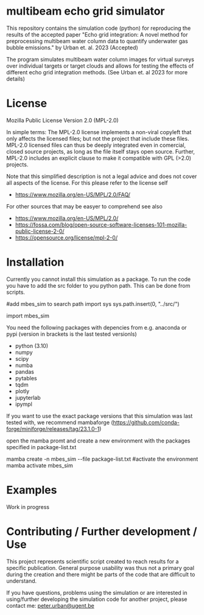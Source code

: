 # multibeam echo grid simulator
This repository contains the simulation code (python) for reproducing the results of the accepted paper "Echo grid integration: A novel method for preprocessing multibeam water column data to quantify underwater gas bubble emissions." by Urban et. al. 2023 (Accepted) 

The program simulates multibeam water column images for virtual surveys over individual targets or target clouds and allows for testing the effects of different echo grid integration methods. (See Urban et. al 2023 for more details)

# License
Mozilla Public License Version 2.0 (MPL-2.0)

In simple terms: The MPL-2.0 license implements a non-viral copyleft that only affects the licensed files; but not the project that include these files. MPL-2.0 licensed files can thus be deeply integrated even in comercial, closed source projects, as long as the file itself stays open source. Further, MPL-2.0 includes an explicit clause to make it compatible with GPL (>2.0) projects. 

Note that this simplified description is not a legal advice and does not cover all aspects of the license. For this please refer to the license self
- https://www.mozilla.org/en-US/MPL/2.0/FAQ/

For other sources that may be easyer to comprehend see also
- https://www.mozilla.org/en-US/MPL/2.0/
- https://fossa.com/blog/open-source-software-licenses-101-mozilla-public-license-2-0/
- https://opensource.org/license/mpl-2-0/

# Installation
Currently you cannot install this simulation as a package. To run the code you have to add the src folder to you python path. This can be done from scripts.

#add mbes_sim to search path
import sys
sys.path.insert(0, "../src/")

import mbes_sim

You need the following packages with depencies from e.g. anaconda or pypi (version in brackets is the last tested versionls)

- python (3.10)
- numpy
- scipy
- numba
- pandas
- pytables
- tqdm
- plotly
- jupyterlab
- ipympl

If you want to use the exact package versions that this simulation was last tested with, we recommend mambaforge (https://github.com/conda-forge/miniforge/releases/tag/23.1.0-1)

open the mamba promt and create a new environment with the packages specified in package-list.txt

mamba create -n mbes_sim --file package-list.txt
#activate the environment
mamba activate mbes_sim

# Examples
Work in progress

# Contributing / Further development / Use
This project represents scientific script created to reach results for a specific publication. General purpose usability was thus not a primary goal during the creation and there might be parts of the code that are difficult to understand.

If you have questions, problems using the simulation or are interested in using/further developing the simulation code for another project, please contact me: peter.urban@ugent.be 

